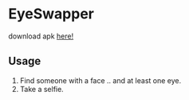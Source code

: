 # EyeSwapper

download apk [here!](https://rawgit.com/PierfrancescoSoffritti/EyeSwapper/master/EyeSwapper.apk)

## Usage
1. Find someone with a face .. and at least one eye.
2. Take a selfie.
